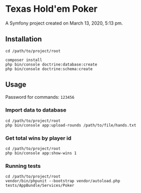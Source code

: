 Texas Hold'em Poker
===============

A Symfony project created on March 13, 2020, 5:13 pm.


## Installation

```
cd /path/to/project/root

composer install
php bin/console doctrine:database:create
php bin/console doctrine:schema:create
```


## Usage
Password for commands: `123456`

### Import data to database
```
cd /path/to/project/root
php bin/console app:upload-rounds /path/to/file/hands.txt
```

### Get total wins by player id
```
cd /path/to/project/root
php bin/console app:show-wins 1
```

### Running tests
```
cd /path/to/project/root
vendor/bin/phpunit --bootstrap vendor/autoload.php tests/AppBundle/Services/Poker
```